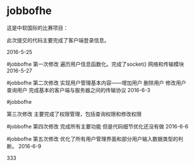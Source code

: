 # jobbofhe

这是中软国际的比赛项目：

此次提交的代码主要完成了客户端登录信息。

2016-5-25

#jobbofhe
第一次修改
遍历用户信息函数化。完成了socket() 网络和传输模块
2016-5-27

#jobbofhe
第二次修改
实现用户管理基本内容——增加用户 删除用户 修改用户 查询用户
完成基本的客户端与服务器之间的传输协议
2016-6-3 

#jobbofhe

第三次修改
主要完成了权限管理，包括查询权限和修改权限

#jobbofhe
第四次修改
完成所有主要功能  但是代码细节优化还没有做
2016-6-6    

#jobbofhe
第五次修改
优化了所有用户管理界面和部分用户输入数据类型的判断。
2016-6-9

333

